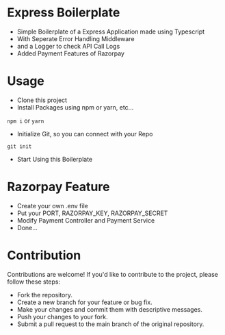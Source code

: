# Express Boilerplate

- Simple Boilerplate of a Express Application made using Typescript
- With Seperate Error Handling Middleware
- and a Logger to check API Call Logs
- Added Payment Features of Razorpay

# Usage

- Clone this project
- Install Packages using npm or yarn, etc...

`npm i`
or
`yarn`

- Initialize Git, so you can connect with your Repo

`git init`

- Start Using this Boilerplate

# Razorpay Feature

- Create your own .env file
- Put your PORT, RAZORPAY_KEY, RAZORPAY_SECRET
- Modify Payment Controller and Payment Service
- Done...

# Contribution

Contributions are welcome! If you'd like to contribute to the project, please follow these steps:

- Fork the repository.
- Create a new branch for your feature or bug fix.
- Make your changes and commit them with descriptive messages.
- Push your changes to your fork.
- Submit a pull request to the main branch of the original repository.
